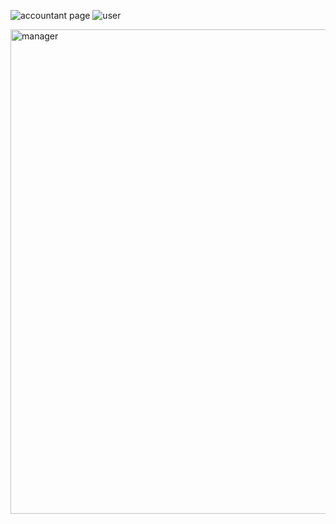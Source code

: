 ![accountant page](https://github.com/user-attachments/assets/6cadaa8b-0d9d-460a-9e5b-a2f8f003b3fc)
![user](https://github.com/user-attachments/assets/8b9e02bb-361c-4372-a594-7121c155383b)

<img width="775" alt="manager" src="https://github.com/user-attachments/assets/05b31808-f9fd-4e6b-a437-225567d9f8fa">
